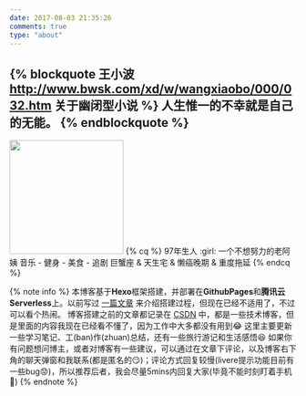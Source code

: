 ```yaml
---
date: 2017-08-03 21:35:26
comments: true
type: "about"
---
```


{% blockquote 王小波 http://www.bwsk.com/xd/w/wangxiaobo/000/032.htm 关于幽闭型小说 %}
人生惟一的不幸就是自己的无能。
{% endblockquote %}
---
<!-- <img src="https://i.loli.net/2021/07/03/6XYkWHefnZ85hql.jpg" width="200" height="200"> -->
<img src="https://i.loli.net/2021/08/03/93kctmnIgVCifEb.jpg" width="200" height="200">
{% cq %}
97年生人 :girl:
一个不想努力的老阿姨
音乐 - 健身 - 美食 - 追剧
巨蟹座 & 天生宅 & 懒癌晚期 & 重度拖延
{% endcq %}

{% note info %}
本博客基于**Hexo**框架搭建，并部署在**GithubPages**和**腾讯云Serverless**上。以前写过 [一篇文章](http://jmyblog.top/Hexo-GithubPages-CodingPages%E6%90%AD%E5%BB%BA%E8%87%AA%E5%B7%B1%E7%9A%84%E4%B8%AA%E4%BA%BA%E5%8D%9A%E5%AE%A2/#more) 来介绍搭建过程，但现在已经不适用了，不过可以看个热闹。
博客搭建之前的文章都记录在 [CSDN](https://blog.csdn.net/summy_j) 中，都是一些技术博客，但是里面的内容我现在已经看不懂了，因为工作中大多都没有用到:joy:
这里主要更新一些学习笔记、工(ban)作(zhuan)总结，还有一些旅行游记和生活感悟:laughing:
如果你有问题想问博主，或者对博客有一些建议，可以通过在文章下评论，以及博客右下角的聊天弹窗和我联系(都是匿名的:smirk:)；评论方式回复较慢(livere提示功能目前有一些bug:worried:)，所以推荐后者，我会尽量5mins内回复大家(毕竟不能时刻盯着手机🙈)
{% endnote %}
